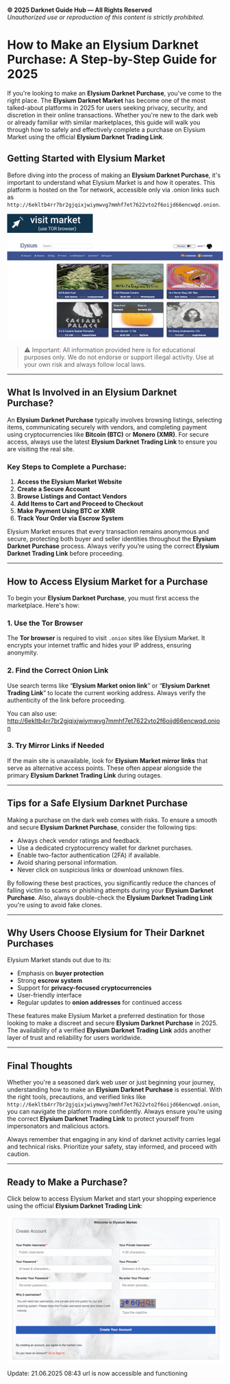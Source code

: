 **© 2025 Darknet Guide Hub — All Rights Reserved**  
*Unauthorized use or reproduction of this content is strictly prohibited.*

<meta name="msvalidate.01" content="77F4BDB992F6E433398B9BB10F015ED8" />

# How to Make an Elysium Darknet Purchase: A Step-by-Step Guide for 2025

If you're looking to make an **Elysium Darknet Purchase**, you've come to the right place. The **Elysium Darknet Market** has become one of the most talked-about platforms in 2025 for users seeking privacy, security, and discretion in their online transactions. Whether you're new to the dark web or already familiar with similar marketplaces, this guide will walk you through how to safely and effectively complete a purchase on Elysium Market using the official **Elysium Darknet Trading Link**.

## Getting Started with Elysium Market

Before diving into the process of making an **Elysium Darknet Purchase**, it's important to understand what Elysium Market is and how it operates. This platform is hosted on the Tor network, accessible only via .onion links such as `http://6ekltb4rr7br2gjqixjwiymwvg7mmhf7et7622vto2f6oijd66encwqd.onion`.

[<img src="/img/view.webp" width="200">](http://6ekltb4rr7br2gjqixjwiymwvg7mmhf7et7622vto2f6oijd66encwqd.onion)

<a href="http://6ekltb4rr7br2gjqixjwiymwvg7mmhf7et7622vto2f6oijd66encwqd.onion"><img src="/img/mono.webp" alt="Elysium Market Preview" style="max-width: 100%;"></a>

> ⚠️ Important: All information provided here is for educational purposes only. We do not endorse or support illegal activity. Use at your own risk and always follow local laws.

---

## What Is Involved in an Elysium Darknet Purchase?

An **Elysium Darknet Purchase** typically involves browsing listings, selecting items, communicating securely with vendors, and completing payment using cryptocurrencies like **Bitcoin (BTC)** or **Monero (XMR)**. For secure access, always use the latest **Elysium Darknet Trading Link** to ensure you are visiting the real site.

### Key Steps to Complete a Purchase:

1. **Access the Elysium Market Website**
2. **Create a Secure Account**
3. **Browse Listings and Contact Vendors**
4. **Add Items to Cart and Proceed to Checkout**
5. **Make Payment Using BTC or XMR**
6. **Track Your Order via Escrow System**

Elysium Market ensures that every transaction remains anonymous and secure, protecting both buyer and seller identities throughout the **Elysium Darknet Purchase** process. Always verify you’re using the correct **Elysium Darknet Trading Link** before proceeding.

---

## How to Access Elysium Market for a Purchase

To begin your **Elysium Darknet Purchase**, you must first access the marketplace. Here's how:

### 1. Use the Tor Browser

The **Tor browser** is required to visit `.onion` sites like Elysium Market. It encrypts your internet traffic and hides your IP address, ensuring anonymity.

### 2. Find the Correct Onion Link

Use search terms like “**Elysium Market onion link**” or “**Elysium Darknet Trading Link**” to locate the current working address. Always verify the authenticity of the link before proceeding.

You can also use:
http://6ekltb4rr7br2gjqixjwiymwvg7mmhf7et7622vto2f6oijd66encwqd.onion


### 3. Try Mirror Links if Needed

If the main site is unavailable, look for **Elysium Market mirror links** that serve as alternative access points. These often appear alongside the primary **Elysium Darknet Trading Link** during outages.

---

## Tips for a Safe Elysium Darknet Purchase

Making a purchase on the dark web comes with risks. To ensure a smooth and secure **Elysium Darknet Purchase**, consider the following tips:

- Always check vendor ratings and feedback.
- Use a dedicated cryptocurrency wallet for darknet purchases.
- Enable two-factor authentication (2FA) if available.
- Avoid sharing personal information.
- Never click on suspicious links or download unknown files.

By following these best practices, you significantly reduce the chances of falling victim to scams or phishing attempts during your **Elysium Darknet Purchase**. Also, always double-check the **Elysium Darknet Trading Link** you're using to avoid fake clones.

---

## Why Users Choose Elysium for Their Darknet Purchases

Elysium Market stands out due to its:

- Emphasis on **buyer protection**
- Strong **escrow system**
- Support for **privacy-focused cryptocurrencies**
- User-friendly interface
- Regular updates to **onion addresses** for continued access

These features make Elysium Market a preferred destination for those looking to make a discreet and secure **Elysium Darknet Purchase** in 2025. The availability of a verified **Elysium Darknet Trading Link** adds another layer of trust and reliability for users worldwide.

---

## Final Thoughts

Whether you're a seasoned dark web user or just beginning your journey, understanding how to make an **Elysium Darknet Purchase** is essential. With the right tools, precautions, and verified links like `http://6ekltb4rr7br2gjqixjwiymwvg7mmhf7et7622vto2f6oijd66encwqd.onion`, you can navigate the platform more confidently. Always ensure you're using the correct **Elysium Darknet Trading Link** to protect yourself from impersonators and malicious actors.

Always remember that engaging in any kind of darknet activity carries legal and technical risks. Prioritize your safety, stay informed, and proceed with caution.

---

## Ready to Make a Purchase?

Click below to access Elysium Market and start your shopping experience using the official **Elysium Darknet Trading Link**:

<a href="http://6ekltb4rr7br2gjqixjwiymwvg7mmhf7et7622vto2f6oijd66encwqd.onion"><img src="/img/alert.webp" alt="Elysium Login" style="max-width: 100%;"></a>










Update:  21.06.2025 08:43 url is now accessible and functioning